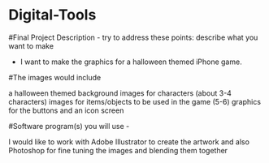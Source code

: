 # Digital-Tools

#Final Project Description - try to address these points: describe what you want to make 

- I want to make the graphics for a halloween themed iPhone game. 

#The images would include

a halloween themed background
images for characters (about 3-4 characters)
images for items/objects to be used in the game (5-6)
graphics for  the buttons
and an icon screen 

#Software program(s) you will use -

I would like to work with Adobe Illustrator to create the artwork
and also Photoshop for fine tuning the images and blending them together

